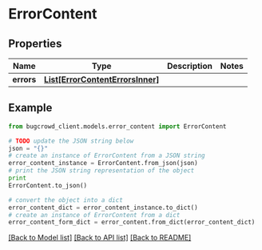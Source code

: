 # ErrorContent


## Properties

Name | Type | Description | Notes
------------ | ------------- | ------------- | -------------
**errors** | [**List[ErrorContentErrorsInner]**](ErrorContentErrorsInner.md) |  | 

## Example

```python
from bugcrowd_client.models.error_content import ErrorContent

# TODO update the JSON string below
json = "{}"
# create an instance of ErrorContent from a JSON string
error_content_instance = ErrorContent.from_json(json)
# print the JSON string representation of the object
print
ErrorContent.to_json()

# convert the object into a dict
error_content_dict = error_content_instance.to_dict()
# create an instance of ErrorContent from a dict
error_content_form_dict = error_content.from_dict(error_content_dict)
```
[[Back to Model list]](../README.md#documentation-for-models) [[Back to API list]](../README.md#documentation-for-api-endpoints) [[Back to README]](../README.md)



